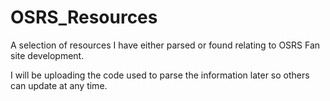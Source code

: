 # OSRS_Resources
A selection of resources I have either parsed or found relating to OSRS Fan site development.

I will be uploading the code used to parse the information later so others can update at any time.
